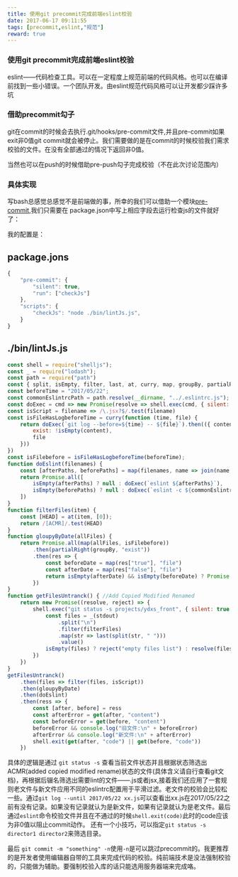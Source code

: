 ```yaml
---
title: 使用git precommit完成前端eslint校验
date: 2017-06-17 09:11:55
tags: [precommit,eslint,"规范"]
reward: true
---
```


### 使用git precommit完成前端eslint校验

eslint——代码检查工具。可以在一定程度上规范前端的代码风格。也可以在编译前找到一些小错误。一个团队开发。由eslint规范代码风格可以让开发都少踩许多坑
<!-- more -->
### 借助precommit勾子

git在commit的时候会去执行.git/hooks/pre-commit文件,并且pre-commit如果exit非0值git commit就会被停止。我们需要做的是在commit的时候校验我们需求校验的文件。在没有全部通过的情况下返回非0值。

当然也可以在push的时候借助pre-push勾子完成校验（不在此次讨论范围内）

### 具体实现

写bash总感觉总感觉不是前端做的事，所幸的我们可以借助一个模块[pre-commit](https://github.com/observing/pre-commit),我们只需要在 package.json中写上相应字段去运行检查js的文件就好了：

我的配置是：
## package.jons
``` javascript
{
    "pre-commit": {
        "silent": true,
        "run": ["checkJs"]
    },
    "scripts": {
        "checkJs": "node ./bin/lintJs.js",
    }
}

```

## ./bin/lintJs.js
``` javascript
const shell = require("shelljs");
const _ = require("lodash");
const path = require("path")
const { split, isEmpty, filter, last, at, curry, map, groupBy, partialRight, join, get } = _
const beforeTime = "2017/05/22";
const commonEslintrcPath = path.resolve(__dirname, "../.eslintrc.js");
const doExec = cmd => new Promise(resolve => shell.exec(cmd, { silent: true }, (code, stdout, stderr) => resolve({ code, content: stdout || stderr })))
const isScript = filename => /\.jsx?$/.test(filename)
const isFileHasLogbeforeTime = curry(function (time, file) {
    return doExec(`git log --before=${time} -- ${file}`).then(({ content }) => ({
        exist: !isEmpty(content),
        file
    }))
})
const isFilebefore = isFileHasLogbeforeTime(beforeTime);
function doEslint(filenames) {
    const [afterPaths, beforePaths] = map(filenames, name => join(name, " "))
    return Promise.all([
        isEmpty(afterPaths) ? null : doExec(`eslint ${afterPaths}`),
        isEmpty(beforePaths) ? null : doExec(`eslint -c ${commonEslintrcPath} ${beforePaths}`)
    ])
}
function filterFiles(item) {
    const [HEAD] = at(item, [0]);
    return /[ACMR]/.test(HEAD)
}
function gloupyByDate(allFiles) {
    return Promise.all(map(allFiles, isFilebefore))
        .then(partialRight(groupBy, "exist"))
        .then(res => {
            const beforeDate = map(res["true"], "file")
            const afterDate = map(res["false"], "file")
            return isEmpty(afterDate) && isEmpty(beforeDate) ? Promise.reject("files empty") : [afterDate, beforeDate]
        })
}
function getFilesUntranck() { //Add Copied Modified Renamed 
    return new Promise((resolve, reject) => {
        shell.exec("git status -s projects/ydxs_front", { silent: true }, (code, stdout) => {
            const files = _(stdout)
                .split("\n")
                .filter(filterFiles)
                .map(str => last(split(str, " ")))
                .value()
            isEmpty(files) ? reject("empty files list") : resolve(files);
        })
    })
}
getFilesUntranck()
    .then(files => filter(files, isScript))
    .then(gloupyByDate)
    .then(doEslint)
    .then(ress => {
        const [after, before] = ress
        const afterError = get(after, "content")
        const beforeError = get(before, "content")
        beforeError && console.log("旧文件:\n" + beforeError)
        afterError && console.log("新文件:\n" + afterError)
        shell.exit(get(after, "code") || get(before, "code"))
    })
```


具体的逻辑是通过 ```git status -s``` 查看当前文件状态并且根据状态筛选出 ACMR(added copied modified rename)状态的文件(具体含义请自行查看git文档)，再根据后辍名筛选出需要lint的文件——.js或者jsx,接着我们还应用了一套规则老文件与新文件应用不同的eslintrc配置用于平滑过滤。老文件的校验会比较松一些。通过```git log --until 2017/05/22 xx.js```可以查看出xx.js在2017/05/22之前有没有记录。如果没有记录就认为是新文件，如果有记录就认为是老文件。最后通过```eslint```命令校验文件并且在不通过的时候```shell.exit(code)```此时的code应该为非0值以阻止commit动作。 还有一个小技巧，可以指定```git status -s director1 director2```来筛选目录。

最后 ```git commit -m "something" -n```使用```-n```是可以跳过precommit的。我更推荐的是开发者使用编辑器自带的工具来完成代码的校验。纯前端技术是没法强制校验的，只能做为辅助。要强制校验入库的话只能选用服务器端来完成咯。